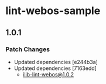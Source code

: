 # lint-webos-sample

## 1.0.1

### Patch Changes

- Updated dependencies [e244b3a]
- Updated dependencies [7163edd]
  - ilib-lint-webos@1.0.2
